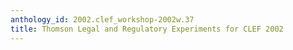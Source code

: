 ```yaml
---
anthology_id: 2002.clef_workshop-2002w.37
title: Thomson Legal and Regulatory Experiments for CLEF 2002
---
```

